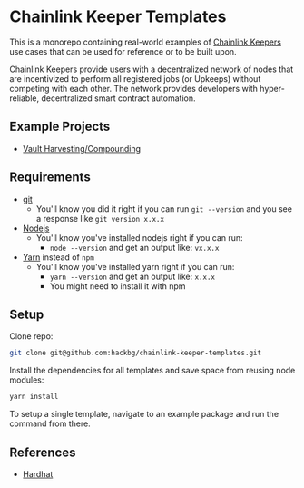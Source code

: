 # Chainlink Keeper Templates

This is a monorepo containing real-world examples of [Chainlink Keepers](https://docs.chain.link/docs/chainlink-keepers/introduction/) use cases that can be used for reference or to be built upon.

Chainlink Keepers provide users with a decentralized network of nodes that are incentivized to perform all registered jobs (or Upkeeps) without competing with each other. The network provides developers with hyper-reliable, decentralized smart contract automation.

## Example Projects

- [Vault Harvesting/Compounding](/packages/harvester/)

## Requirements

- [git](https://git-scm.com/book/en/v2/Getting-Started-Installing-Git)
  - You'll know you did it right if you can run `git --version` and you see a response like `git version x.x.x`
- [Nodejs](https://nodejs.org/en/)
  - You'll know you've installed nodejs right if you can run:
    - `node --version` and get an output like: `vx.x.x`
- [Yarn](https://classic.yarnpkg.com/lang/en/docs/install/) instead of `npm`
  - You'll know you've installed yarn right if you can run:
    - `yarn --version` and get an output like: `x.x.x`
    - You might need to install it with npm

## Setup

Clone repo:

```bash
git clone git@github.com:hackbg/chainlink-keeper-templates.git
```

Install the dependencies for all templates and save space from reusing node modules:

```bash
yarn install
```

To setup a single template, navigate to an example package and run the command from there.

## References

- [Hardhat](https://hardhat.org/getting-started/)
